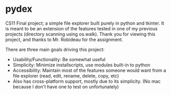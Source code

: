 # pydex
CS11 Final project; a simple file explorer built purely in python and tkinter. 
It is meant to be an extension of the features tested in one of my previous projects (directory scanning using os.walk).
Thank you for viewing this project, and thanks to Mr. Robideau for the assignment.

There are three main goals driving this project:
- Usability/Functionality: Be somewhat useful
- Simplicity: Minimize installscripts, use modules built-in to python
- Accessibility: Maintain most of the features someone would want from a file explorer (read, edit, rename, delete, copy, etc)
- Also has cross-platform support, mostly due to its simplicity. (No mac because I don't have one to test on unfortunately)

